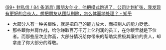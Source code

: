 [(99+ 封私信 / 84 条消息) 跟朋友创业，他把模式跑通了，公司计划扩张，我发现有更好的合伙人，想把朋友从团队剔除，怎么体面地处理？ - 知乎](https://www.zhihu.com/question/544921694/answer/2609087004)

- 大部分人有一种劣根性，就是把自己的能力放大，而把别人的能力贬低。
- 那些跟你并肩作战，给你赚取百万千万上亿利润的员工，在你眼里就是下位者。而那些层次比你高，大部分情况给你带来的帮助实质极其廉价的贵人，却拿走了你大部分的尊敬。

